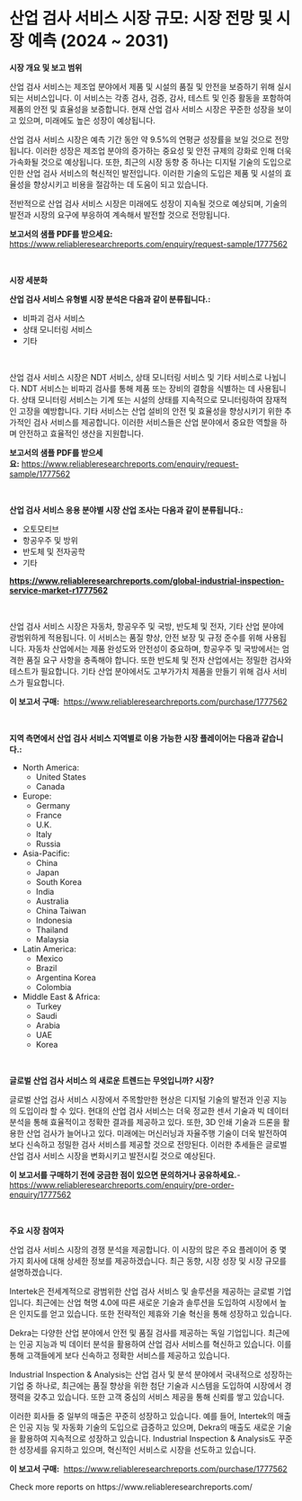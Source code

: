 <p><h1>산업 검사 서비스 시장 규모: 시장 전망 및 시장 예측 (2024 ~ 2031)</h1></p><p><strong>시장 개요 및 보고 범위</strong></p>
<p><p>산업 검사 서비스는 제조업 분야에서 제품 및 시설의 품질 및 안전을 보증하기 위해 실시되는 서비스입니다. 이 서비스는 각종 검사, 검증, 감사, 테스트 및 인증 활동을 포함하여 제품의 안전 및 효율성을 보증합니다. 현재 산업 검사 서비스 시장은 꾸준한 성장을 보이고 있으며, 미래에도 높은 성장이 예상됩니다. </p><p>산업 검사 서비스 시장은 예측 기간 동안 약 9.5%의 연평균 성장률을 보일 것으로 전망됩니다. 이러한 성장은 제조업 분야의 증가하는 중요성 및 안전 규제의 강화로 인해 더욱 가속화될 것으로 예상됩니다. 또한, 최근의 시장 동향 중 하나는 디지털 기술의 도입으로 인한 산업 검사 서비스의 혁신적인 발전입니다. 이러한 기술의 도입은 제품 및 시설의 효율성을 향상시키고 비용을 절감하는 데 도움이 되고 있습니다.</p><p>전반적으로 산업 검사 서비스 시장은 미래에도 성장이 지속될 것으로 예상되며, 기술의 발전과 시장의 요구에 부응하여 계속해서 발전할 것으로 전망됩니다.</p></p>
<p><strong>보고서의 샘플 PDF를 받으세요:</strong> <a href="https://www.reliableresearchreports.com/enquiry/request-sample/1777562">https://www.reliableresearchreports.com/enquiry/request-sample/1777562</a></p>
<p>&nbsp;</p>
<p><strong>시장 세분화</strong></p>
<p><strong>산업 검사 서비스 유형별 시장 분석은 다음과 같이 분류됩니다.:</strong></p>
<p><ul><li>비파괴 검사 서비스</li><li>상태 모니터링 서비스</li><li>기타</li></ul></p>
<p>&nbsp;</p>
<p><p>산업 검사 서비스 시장은 NDT 서비스, 상태 모니터링 서비스 및 기타 서비스로 나뉩니다. NDT 서비스는 비파괴 검사를 통해 제품 또는 장비의 결함을 식별하는 데 사용됩니다. 상태 모니터링 서비스는 기계 또는 시설의 상태를 지속적으로 모니터링하여 잠재적인 고장을 예방합니다. 기타 서비스는 산업 설비의 안전 및 효율성을 향상시키기 위한 추가적인 검사 서비스를 제공합니다. 이러한 서비스들은 산업 분야에서 중요한 역할을 하며 안전하고 효율적인 생산을 지원합니다.</p></p>
<p><strong>보고서의 샘플 PDF를 받으세요:</strong>&nbsp;<a href="https://www.reliableresearchreports.com/enquiry/request-sample/1777562">https://www.reliableresearchreports.com/enquiry/request-sample/1777562</a></p>
<p>&nbsp;</p>
<p><strong> 산업 검사 서비스 응용 분야별 시장 산업 조사는 다음과 같이 분류됩니다.:</strong></p>
<p><ul><li>오토모티브</li><li>항공우주 및 방위</li><li>반도체 및 전자공학</li><li>기타</li></ul></p>
<p><strong><a href="https://www.reliableresearchreports.com/global-industrial-inspection-service-market-r1777562">https://www.reliableresearchreports.com/global-industrial-inspection-service-market-r1777562</a></strong></p>
<p>&nbsp;</p>
<p><p>산업 검사 서비스 시장은 자동차, 항공우주 및 국방, 반도체 및 전자, 기타 산업 분야에 광범위하게 적용됩니다. 이 서비스는 품질 향상, 안전 보장 및 규정 준수를 위해 사용됩니다. 자동차 산업에서는 제품 완성도와 안전성이 중요하며, 항공우주 및 국방에서는 엄격한 품질 요구 사항을 충족해야 합니다. 또한 반도체 및 전자 산업에서는 정밀한 검사와 테스트가 필요합니다. 기타 산업 분야에서도 고부가가치 제품을 만들기 위해 검사 서비스가 필요합니다.</p></p>
<p><strong>이 보고서 구매:</strong>&nbsp; <a href="https://www.reliableresearchreports.com/purchase/1777562">https://www.reliableresearchreports.com/purchase/1777562</a></p>
<p>&nbsp;</p>
<p><strong>지역 측면에서 산업 검사 서비스 지역별로 이용 가능한 시장 플레이어는 다음과 같습니다.:</strong></p>
<p><ul>
    <li>
        North America:
        <ul>
            <li>United States</li>
            <li>Canada</li>
        </ul>
    </li>
    <li>
        Europe:
        <ul>
            <li>Germany</li>
            <li>France</li>
            <li>U.K.</li>
            <li>Italy</li>
            <li>Russia</li>
        </ul>
    </li>
    <li>
        Asia-Pacific:
        <ul>
            <li>China</li>
            <li>Japan</li>
            <li>South Korea</li>
            <li>India</li>
            <li>Australia</li>
            <li>China Taiwan</li>
            <li>Indonesia</li>
            <li>Thailand</li>
            <li>Malaysia</li>
        </ul>
    </li>
    <li>
        Latin America:
        <ul>
            <li>Mexico</li>
            <li>Brazil</li>
            <li>Argentina Korea</li>
            <li>Colombia</li>
        </ul>
    </li>
    <li>
        Middle East & Africa:
        <ul>
            <li>Turkey</li>
            <li>Saudi</li>
            <li>Arabia</li>
            <li>UAE</li>
            <li>Korea</li>
        </ul>
    </li>
    </ul></p>
<p>&nbsp;</p>
<p><strong>글로벌 산업 검사 서비스 의 새로운 트렌드는 무엇입니까? 시장?</strong></p>
<p><p>글로벌 산업 검사 서비스 시장에서 주목할만한 현상은 디지털 기술의 발전과 인공 지능의 도입이라 할 수 있다. 현대의 산업 검사 서비스는 더욱 정교한 센서 기술과 빅 데이터 분석을 통해 효율적이고 정확한 결과를 제공하고 있다. 또한, 3D 인쇄 기술과 드론을 활용한 산업 검사가 늘어나고 있다. 미래에는 머신러닝과 자율주행 기술이 더욱 발전하여 보다 신속하고 정밀한 검사 서비스를 제공할 것으로 전망된다. 이러한 추세들은 글로벌 산업 검사 서비스 시장을 변화시키고 발전시킬 것으로 예상된다.</p></p>
<p><strong>이 보고서를 구매하기 전에 궁금한 점이 있으면 문의하거나 공유하세요.</strong>- <a href="https://www.reliableresearchreports.com/enquiry/pre-order-enquiry/1777562">https://www.reliableresearchreports.com/enquiry/pre-order-enquiry/1777562</a></p>
<p>&nbsp;</p>
<p><strong>주요 시장 참여자</strong></p>
<p><p>산업 검사 서비스 시장의 경쟁 분석을 제공합니다. 이 시장의 많은 주요 플레이어 중 몇 가지 회사에 대해 상세한 정보를 제공하겠습니다. 최근 동향, 시장 성장 및 시장 규모를 설명하겠습니다.</p><p>Intertek은 전세계적으로 광범위한 산업 검사 서비스 및 솔루션을 제공하는 글로벌 기업입니다. 최근에는 산업 혁명 4.0에 따른 새로운 기술과 솔루션을 도입하여 시장에서 높은 인지도를 얻고 있습니다. 또한 전략적인 제휴와 기술 혁신을 통해 성장하고 있습니다.</p><p>Dekra는 다양한 산업 분야에서 안전 및 품질 검사를 제공하는 독일 기업입니다. 최근에는 인공 지능과 빅 데이터 분석을 활용하여 산업 검사 서비스를 혁신하고 있습니다. 이를 통해 고객들에게 보다 신속하고 정확한 서비스를 제공하고 있습니다.</p><p>Industrial Inspection & Analysis는 산업 검사 및 분석 분야에서 국내적으로 성장하는 기업 중 하나로, 최근에는 품질 향상을 위한 첨단 기술과 시스템을 도입하여 시장에서 경쟁력을 갖추고 있습니다. 또한 고객 중심의 서비스 제공을 통해 신뢰를 쌓고 있습니다.</p><p>이러한 회사들 중 일부의 매출은 꾸준히 성장하고 있습니다. 예를 들어, Intertek의 매출은 인공 지능 및 자동화 기술의 도입으로 급증하고 있으며, Dekra의 매출도 새로운 기술을 활용하여 지속적으로 성장하고 있습니다. Industrial Inspection & Analysis도 꾸준한 성장세를 유지하고 있으며, 혁신적인 서비스로 시장을 선도하고 있습니다.</p></p>
<p><strong>이 보고서 구매:</strong>&nbsp;&nbsp;<a href="https://www.reliableresearchreports.com/purchase/1777562">https://www.reliableresearchreports.com/purchase/1777562</a></p>
<p>Check more reports on https://www.reliableresearchreports.com/</p>